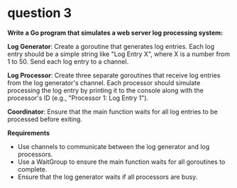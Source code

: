 # question 3

**Write a Go program that simulates a web server log processing system:**

 **Log Generator**: 
Create a goroutine that generates log entries. Each log entry should be a simple string like "Log Entry X", where X is a number from 1 to 50. Send each log entry to a channel.

**Log Processor**:
 Create three separate goroutines that receive log entries from the log generator's channel. Each processor should simulate processing the log entry by printing it to the console along with the processor's ID (e.g., "Processor 1: Log Entry 1").

**Coordinator**: Ensure that the main function waits for all log entries to be processed before exiting.

**Requirements**

- Use channels to communicate between the log generator and log processors.
- Use a WaitGroup to ensure the main function waits for all goroutines to complete.
- Ensure that the log generator waits if all processors are busy.
